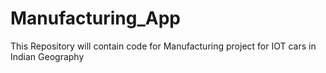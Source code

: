 # Manufacturing_App

This Repository will contain code for Manufacturing project for IOT cars in Indian Geography
